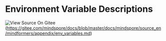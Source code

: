 # Environment Variable Descriptions

![View Source On Gitee](https://mindspore-website.obs.cn-north-4.myhuaweicloud.com/website-images/master/resource/_static/logo_source_en.svg)(https://gitee.com/mindspore/docs/blob/master/docs/mindspore/source_en/mindformers/appendix/env_variables.md)